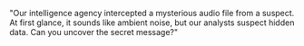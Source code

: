 "Our intelligence agency intercepted a mysterious audio file from a suspect. At first glance, it sounds like ambient noise, but our analysts suspect hidden data. Can you uncover the secret message?"
